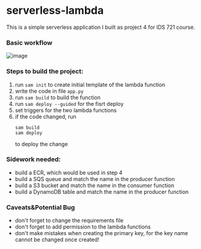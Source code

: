 # serverless-lambda

This is a simple serverless application I built as project 4 for IDS 721 course.

### Basic workflow
![image](https://user-images.githubusercontent.com/61301108/114272661-96e7dd00-9a49-11eb-9df4-9302c2d9d776.png)

### Steps to build the project:

1. run `sam init` to create initial template of the lambda function
2. write the code in file `app.py`
3. run `sam build` to build the function
4. run `sam deploy --guided` for the fisrt deploy
5. set triggers for the two lambda functions
6. if the code changed, run
    ```
    sam build
    sam deploy
    ```
    to deploy the change 


### Sidework needed:
- build a ECR, which would be used in step 4
- build a SQS queue and match the name in the producer function
- build a S3 bucket and match the name in the consumer function
- build a DynamoDB table and match the name in the producer function

### Caveats&Potential Bug
- don't forget to change the requirements file
- don't forget to add permission to the lambda functions
- don't make mistakes when creating the primary key, for the key name cannot be changed once created!
